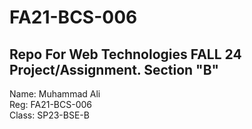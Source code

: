 # FA21-BCS-006
## Repo For Web Technologies FALL 24 Project/Assignment.  Section "B"
Name: Muhammad Ali <br>
Reg: FA21-BCS-006 <br>
Class: SP23-BSE-B
